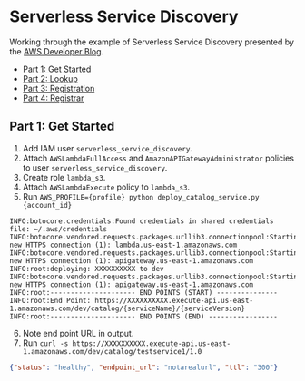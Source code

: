 # Serverless Service Discovery

Working through the example of Serverless Service Discovery
presented by the
[AWS Developer Blog](https://aws.amazon.com/blogs/developer/).

* [Part 1: Get Started](https://aws.amazon.com/blogs/developer/serverless-service-discovery-part-1-get-started/)
* [Part 2: Lookup](https://aws.amazon.com/blogs/developer/serverless-service-discovery-part-2-lookup/)
* [Part 3: Registration](https://aws.amazon.com/blogs/developer/serverless-service-discovery-part-3-registration/)
* [Part 4: Registrar](https://aws.amazon.com/blogs/developer/serverless-service-discovery-part-4-registrar/)

## Part 1: Get Started

1. Add IAM user `serverless_service_discovery`.
2. Attach `AWSLambdaFullAccess` and `AmazonAPIGatewayAdministrator` policies to user `serverless_service_discovery`.
3. Create role `lambda_s3`.
4. Attach `AWSLambdaExecute` policy to `lambda_s3`.
5. Run `AWS_PROFILE={profile} python deploy_catalog_service.py {account_id}`

```
INFO:botocore.credentials:Found credentials in shared credentials file: ~/.aws/credentials
INFO:botocore.vendored.requests.packages.urllib3.connectionpool:Starting new HTTPS connection (1): lambda.us-east-1.amazonaws.com
INFO:botocore.vendored.requests.packages.urllib3.connectionpool:Starting new HTTPS connection (1): apigateway.us-east-1.amazonaws.com
INFO:root:deploying: XXXXXXXXXX to dev
INFO:botocore.vendored.requests.packages.urllib3.connectionpool:Starting new HTTPS connection (1): apigateway.us-east-1.amazonaws.com
INFO:root:--------------------- END POINTS (START) ---------------
INFO:root:End Point: https://XXXXXXXXXX.execute-api.us-east-1.amazonaws.com/dev/catalog/{serviceName}/{serviceVersion}
INFO:root:--------------------- END POINTS (END) -----------------
```

6. Note end point URL in output.
7. Run `curl -s https://XXXXXXXXXX.execute-api.us-east-1.amazonaws.com/dev/catalog/testservice1/1.0`

```JSON
{"status": "healthy", "endpoint_url": "notarealurl", "ttl": "300"}
```
